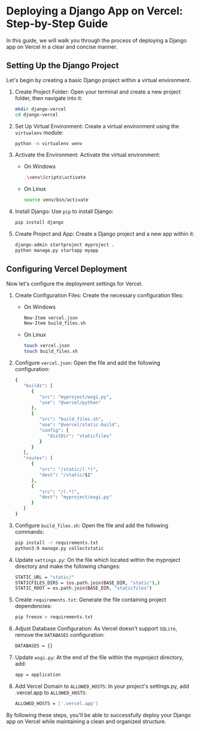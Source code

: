 # Deploying a Django App on Vercel: Step-by-Step Guide

In this guide, we will walk you through the process of deploying a Django app on Vercel in a clear and concise manner.

## Setting Up the Django Project

Let's begin by creating a basic Django project within a virtual environment.

1. Create Project Folder: Open your terminal and create a new project folder, then navigate into it:

   ```bash
   mkdir django-vercel
   cd django-vercel
   ```

2. Set Up Virtual Environment: Create a virtual environment using the `virtualenv` module:

   ```bash
   python -m virtualenv venv
   ```

3. Activate the Environment: Activate the virtual environment:

   - On Windows

     ```bash
     .\venv\Scripts\activate
     ```

   - On Linux

     ```bash
     source venv/bin/activate
     ```

4. Install Django: Use `pip` to install Django:

   ```bash
   pip install django
   ```

5. Create Project and App: Create a Django project and a new app within it:

   ```bash
   django-admin startproject myproject .
   python manage.py startapp myapp
   ```

## Configuring Vercel Deployment

Now let's configure the deployment settings for Vercel.

1. Create Configuration Files: Create the necessary configuration files:

   - On Windows

     ```bash
     New-Item vercel.json
     New-Item build_files.sh
     ```

   - On Linux

     ```bash
     touch vercel.json
     touch build_files.sh
     ```

2. Configure `vercel.json`: Open the file and add the following configuration:

   ```bash
   {
      "builds": [
         {
            "src": "myproject/wsgi.py",
            "use": "@vercel/python"
         },
         {
            "src": "build_files.sh",
            "use": "@vercel/static-build",
            "config": {
               "distDir": "staticfiles"
            }
         }
      ],
      "routes": [
         {
            "src": "/static/(.*)",
            "dest": "/static/$1"
         },
         {
            "src": "/(.*)",
            "dest": "myproject/wsgi.py"
         }
      ]
   }
   ```

3. Configure `build_files.sh`: Open the file and add the following commands:

   ```bash
   pip install -r requirements.txt
   python3.9 manage.py collectstatic
   ```

4. Update `settings.py`: On the file which located within the myproject directory and make the following changes:

   ```bash
   STATIC_URL = "static/"
   STATICFILES_DIRS = (os.path.join(BASE_DIR, "static"),)
   STATIC_ROOT = os.path.join(BASE_DIR, "staticfiles")
   ```

5. Create `requirements.txt`: Generate the file containing project
   dependencies:

   ```bash
   pip freeze > requirements.txt
   ```

6. Adjust Database Configuration: As Vercel doesn't support `SQLite`, remove the `DATABASES` configuration:

   ```bash
   DATABASES = {}
   ```

7. Update `wsgi.py`: At the end of the file within the myproject directory, add:

   ```bash
   app = application
   ```

8. Add Vercel Domain to `ALLOWED_HOSTS`: In your project's settings.py, add .vercel.app to `ALLOWED_HOSTS`:

   ```bash
   ALLOWED_HOSTS = ['.vercel.app']
   ```

By following these steps, you'll be able to successfully deploy your Django app on Vercel while maintaining a clean and organized structure.

